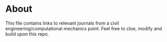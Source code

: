 # About

This file contains links to relevant journals from a civil engineering/computational mechanics point. Feel free to cloe, modify and build upon this repo.

